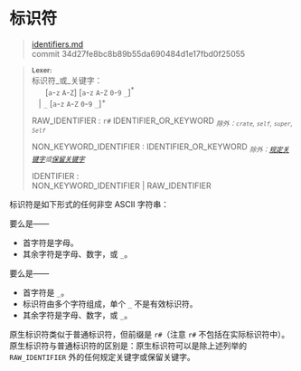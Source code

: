 # 标识符

> [identifiers.md](https://github.com/rust-lang/reference/blob/master/src/identifiers.md)
> <br />
> commit 34d27fe8bc8b89b55da690484d1e17fbd0f25055

> **<sup>Lexer:<sup>**\
> 标识符_或_关键字：\
> &nbsp;&nbsp; &nbsp;&nbsp; [`a`-`z` `A`-`Z`]&nbsp;[`a`-`z` `A`-`Z` `0`-`9` `_`]<sup>\*</sup>\
> &nbsp;&nbsp; | `_` [`a`-`z` `A`-`Z` `0`-`9` `_`]<sup>+</sup>
>
> RAW_IDENTIFIER : `r#` IDENTIFIER_OR_KEYWORD <sub>*除外：`crate`, `self`, `super`, `Self`*</sub>
>
> NON_KEYWORD_IDENTIFIER : IDENTIFIER_OR_KEYWORD <sub>*除外：[规定关键字]或[保留关键字]*</sub>
>
> IDENTIFIER :\
> NON_KEYWORD_IDENTIFIER | RAW_IDENTIFIER

标识符是如下形式的任何非空 ASCII 字符串：

要么是——

* 首字符是字母。
* 其余字符是字母、数字，或 `_`。

要么是——

* 首字符是 `_`。
* 标识符由多个字符组成，单个 `_` 不是有效标识符。
* 其余字符是字母、数字，或 `_`。

原生标识符类似于普通标识符，但前缀是 `r#`（注意 `r#` 不包括在实际标识符中）。原生标识符与普通标识符的区别是：原生标识符可以是除上述列举的 `RAW_IDENTIFIER` 外的任何规定关键字或保留关键字。

[规定关键字]: keywords.md#strict-keywords
[保留关键字]: keywords.md#reserved-keywords
